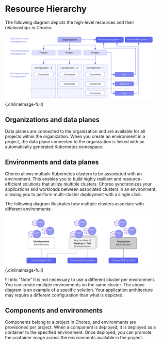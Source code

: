 # Resource Hierarchy


The following diagram depicts the high-level resources and their relationships in Choreo.

![Resource hierarchy](../assets/img/choreo-concepts/resource-hierarchy.png){.cInlineImage-full}

## Organizations and data planes

Data planes are connected to the organization and are available for all projects within the organization. When you create an environment in a project, the data plane connected to the organization is linked with an automatically generated Kubernetes namespace.

## Environments and data planes

Choreo allows multiple Kubernetes clusters to be associated with an environment. This enables you to build highly resilient and resource-efficient solutions that utilize multiple clusters. Choreo synchronizes your applications and workloads between associated clusters in an environment, allowing you to perform multi-cluster deployment with a single click.

The following diagram illustrates how multiple clusters associate with different environments:

![Environments and dataplanes](../assets/img/choreo-concepts/environments-and-dataplanes.png){.cInlineImage-full}

!!! info "Note"
    It is not necessary to use a different cluster per environment. You can create multiple environments on the same cluster. The above diagram is an example of a specific solution. Your application architecture may require a different configuration than what is depicted.

## Components and environments

Components belong to a project in Choreo, and environments are provisioned per project. When a component is deployed, it is deployed as a container to the specified environment. Once deployed, you can promote the container image across the environments available in the project.